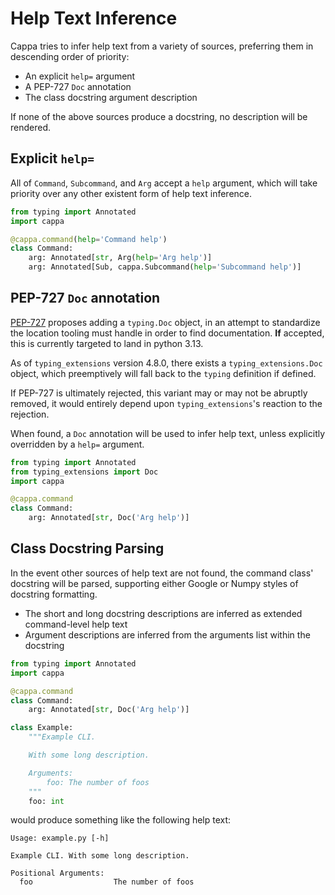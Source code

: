 # Help Text Inference

Cappa tries to infer help text from a variety of sources, preferring them in
descending order of priority:

- An explicit `help=` argument
- A PEP-727 `Doc` annotation
- The class docstring argument description

If none of the above sources produce a docstring, no description will be
rendered.

## Explicit `help=`

All of `Command`, `Subcommand`, and `Arg` accept a `help` argument, which will
take priority over any other existent form of help text inference.

```python
from typing import Annotated
import cappa

@cappa.command(help='Command help')
class Command:
    arg: Annotated[str, Arg(help='Arg help')]
    arg: Annotated[Sub, cappa.Subcommand(help='Subcommand help')]
```

## PEP-727 `Doc` annotation

[PEP-727](https://peps.python.org/pep-0727/) proposes adding a `typing.Doc`
object, in an attempt to standardize the location tooling must handle in order
to find documentation. **If** accepted, this is currently targeted to land in
python 3.13.

As of `typing_extensions` version 4.8.0, there exists a `typing_extensions.Doc`
object, which preemptively will fall back to the `typing` definition if defined.

If PEP-727 is ultimately rejected, this variant may or may not be abruptly
removed, it would entirely depend upon `typing_extensions`'s reaction to the
rejection.

When found, a `Doc` annotation will be used to infer help text, unless
explicitly overridden by a `help=` argument.

```python
from typing import Annotated
from typing_extensions import Doc
import cappa

@cappa.command
class Command:
    arg: Annotated[str, Doc('Arg help')]
```

## Class Docstring Parsing

In the event other sources of help text are not found, the command class'
docstring will be parsed, supporting either Google or Numpy styles of docstring
formatting.

- The short and long docstring descriptions are inferred as extended
  command-level help text
- Argument descriptions are inferred from the arguments list within the
  docstring

```python
from typing import Annotated
import cappa

@cappa.command
class Command:
    arg: Annotated[str, Doc('Arg help')]
```

```python
class Example:
    """Example CLI.

    With some long description.

    Arguments:
        foo: The number of foos
    """
    foo: int
```

would produce something like the following help text:

```
Usage: example.py [-h]

Example CLI. With some long description.

Positional Arguments:
  foo                  The number of foos
```
